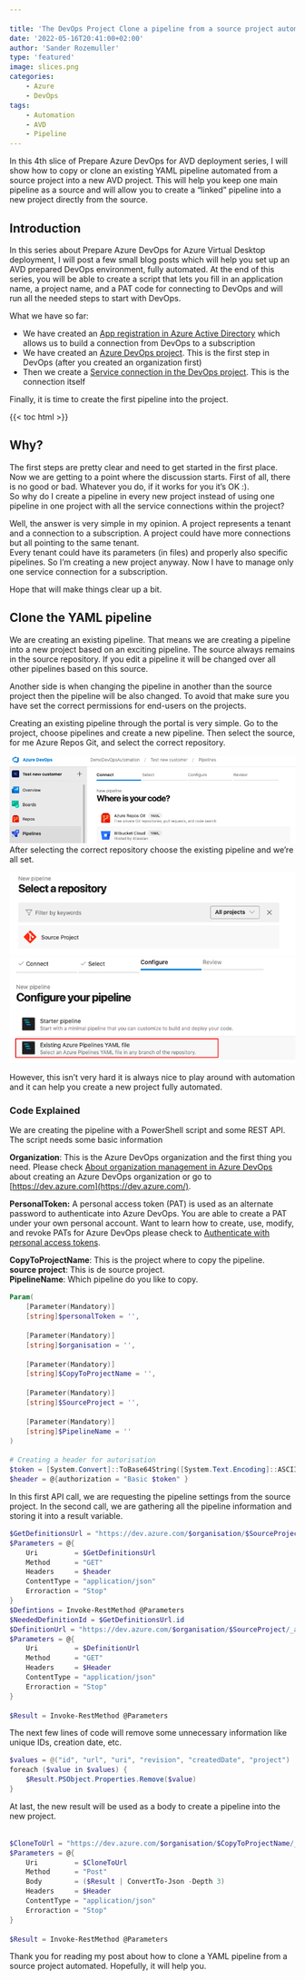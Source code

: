 ```yaml
---

title: 'The DevOps Project Clone a pipeline from a source project automated'
date: '2022-05-16T20:41:00+02:00'
author: 'Sander Rozemuller'
type: 'featured'
image: slices.png
categories:
    - Azure
    - DevOps
tags:
    - Automation
    - AVD
    - Pipeline
---
```


In this 4th slice of Prepare Azure DevOps for AVD deployment series, I will show how to copy or clone an existing YAML pipeline automated from a source project into a new AVD project. This will help you keep one main pipeline as a source and will allow you to create a “linked” pipeline into a new project directly from the source.

## Introduction

In this series about Prepare Azure DevOps for Azure Virtual Desktop deployment, I will post a few small blog posts which will help you set up an AVD prepared DevOps environment, fully automated. At the end of this series, you will be able to create a script that lets you fill in an application name, a project name, and a PAT code for connecting to DevOps and will run all the needed steps to start with DevOps.

What we have so far:

- We have created an [App registration in Azure Active Directory](https://www.rozemuller.com/prepare-azure-devops-for-windows-virtual-desktop-deployment-app-registration/) which allows us to build a connection from DevOps to a subscription
- We have created an [Azure DevOps project](https://www.rozemuller.com/prepare-azure-devops-for-windows-virtual-desktop-deployment-create-devops-project/). This is the first step in DevOps (after you created an organization first)
- Then we create a [Service connection in the DevOps project](https://www.rozemuller.com/prepare-azure-devops-for-wvd-deployment-create-a-service-connection/). This is the connection itself

Finally, it is time to create the first pipeline into the project.

{{< toc html >}}

## Why?

The first steps are pretty clear and need to get started in the first place. Now we are getting to a point where the discussion starts. First of all, there is no good or bad. Whatever you do, if it works for you it’s OK :).   
So why do I create a pipeline in every new project instead of using one pipeline in one project with all the service connections within the project?

Well, the answer is very simple in my opinion. A project represents a tenant and a connection to a subscription. A project could have more connections but all pointing to the same tenant.   
Every tenant could have its parameters (in files) and properly also specific pipelines. So I’m creating a new project anyway. Now I have to manage only one service connection for a subscription.

Hope that will make things clear up a bit.

## Clone the YAML pipeline

We are creating an existing pipeline. That means we are creating a pipeline into a new project based on an exciting pipeline. The source always remains in the source repository. If you edit a pipeline it will be changed over all other pipelines based on this source.

Another side is when changing the pipeline in another than the source project then the pipeline will be also changed. To avoid that make sure you have set the correct permissions for end-users on the projects.

Creating an existing pipeline through the portal is very simple. Go to the project, choose pipelines and create a new pipeline. Then select the source, for me Azure Repos Git, and select the correct repository.

![new-pipeline](new-pipeline.png)
After selecting the correct repository choose the existing pipeline and we’re all set.

![select-repo](select-repo.png)
![existing-pipeline](existing-pipeline.png)

However, this isn’t very hard it is always nice to play around with automation and it can help you create a new project fully automated.

### Code Explained

We are creating the pipeline with a PowerShell script and some REST API. The script needs some basic information

**Organization**: This is the Azure DevOps organization and the first thing you need. Please check [About organization management in Azure DevOps](https://docs.microsoft.com/en-us/azure/devops/organizations/accounts/organization-management?view=azure-devops) about creating an Azure DevOps organization or go to [https://dev.azure.com](https://dev.azure.com/).

**PersonalToken:** A personal access token (PAT) is used as an alternate password to authenticate into Azure DevOps. You are able to create a PAT under your own personal account. Want to learn how to create, use, modify, and revoke PATs for Azure DevOps please check to [Authenticate with personal access tokens](https://docs.microsoft.com/en-us/azure/devops/organizations/accounts/use-personal-access-tokens-to-authenticate?view=azure-devops&tabs=preview-page).

**CopyToProjectName**: This is the project where to copy the pipeline.  
**source project**: This is de source project.  
**PipelineName**: Which pipeline do you like to copy.

```powershell
Param(
    [Parameter(Mandatory)]
    [string]$personalToken = '',
    
    [Parameter(Mandatory)]
    [string]$organisation = '',
    
    [Parameter(Mandatory)]
    [string]$CopyToProjectName = '',
  
    [Parameter(Mandatory)]
    [string]$SourceProject = '',

    [Parameter(Mandatory)]
    [string]$PipelineName = ''
)

# Creating a header for autorisation
$token = [System.Convert]::ToBase64String([System.Text.Encoding]::ASCII.GetBytes(":$($personalToken)"))
$header = @{authorization = "Basic $token" }
```

In this first API call, we are requesting the pipeline settings from the source project. In the second call, we are gathering all the pipeline information and storing it into a result variable.

```powershell
$GetDefinitionsUrl = "https://dev.azure.com/$organisation/$SourceProject/_apis/build/definitions?name={$PipelineName}api-version=5.0"
$Parameters = @{
    Uri         = $GetDefinitionsUrl
    Method      = "GET"
    Headers     = $header
    ContentType = "application/json"
    Erroraction = "Stop"
}
$Defintions = Invoke-RestMethod @Parameters
$NeededDefinitionId = $GetDefinitionsUrl.id
$DefinitionUrl = "https://dev.azure.com/$organisation/$SourceProject/_apis/build/definitions/$NeededDefinitionId`?api-version=4.1"
$Parameters = @{
    Uri         = $DefinitionUrl
    Method      = "GET"
    Headers     = $Header
    ContentType = "application/json"
    Erroraction = "Stop"
}

$Result = Invoke-RestMethod @Parameters
```

The next few lines of code will remove some unnecessary information like unique IDs, creation date, etc.

```powershell
$values = @("id", "url", "uri", "revision", "createdDate", "project")
foreach ($value in $values) {
    $Result.PSObject.Properties.Remove($value)
}
```

At last, the new result will be used as a body to create a pipeline into the new project.

```powershell

$CloneToUrl = "https://dev.azure.com/$organisation/$CopyToProjectName/_apis/build/definitions?api-version=4.1"
$Parameters = @{
    Uri         = $CloneToUrl
    Method      = "Post"
    Body        = ($Result | ConvertTo-Json -Depth 3)
    Headers     = $Header
    ContentType = "application/json"
    Erroraction = "Stop"
}

$Result = Invoke-RestMethod @Parameters
```

Thank you for reading my post about how to clone a YAML pipeline from a source project automated. Hopefully, it will help you.